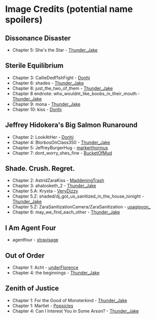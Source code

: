 # Image Credits (potential name spoilers)
## Dissonance Disaster
- Chapter 5: She's the Star - [Thunder_Jake](https://archiveofourown.org/users/Thunder_Jake)
## Sterile Equilibrium
- Chapter 3: CallieDedf1shFight - [Donhi](https://www.tumblr.com/theproblemsofdonhi)
- Chapter 6: shades - [Thunder_Jake](https://archiveofourown.org/users/Thunder_Jake)
- Chapter 8: just_the_two_of_them - [Thunder_Jake](https://archiveofourown.org/users/Thunder_Jake)
- Chapter 8 endnote: who_wouldnt_like_boobs_in_their_mouth - [Thunder_Jake](https://archiveofourown.org/users/Thunder_Jake)
- Chapter 9: mona - [Thunder_Jake](https://archiveofourown.org/users/Thunder_Jake)
- Chapter 10: kiss - [Donhi](https://www.tumblr.com/theproblemsofdonhi)
## Jeffrey Hidokera's Big Salmon Runaround
- Chapter 2: LookAtHer - [Donhi](https://www.tumblr.com/theproblemsofdonhi)
- Chapter 4: BlorbosOnClass350 - [Thunder_Jake](https://archiveofourown.org/users/Thunder_Jake)
- Chapter 5: JeffreyBurgerHug - [markerthorinus](https://archiveofourown.org/users/markerthorinius)
- Chapter 7: dont_worry_shes_fine - [BucketOfMud](https://archiveofourown.org/users/BucketOfMud)
## Shade. Crush. Regret.
- Chapter 2: AstridZaraKiss - [MaddeningTrash](https://twitter.com/MaddeningTrash)
- Chapter 3: ahatosketh_2 - [Thunder_Jake](https://archiveofourown.org/users/Thunder_Jake)
- Chapter 5.A: Krysta - [VeryDizzy](https://archiveofourown.org/users/VeryDizzy)
- Chapter 5.Z: shaded/dj_got_us_sanitized_in_the_house_tonight - [Thunder_Jake](https://archiveofourown.org/users/Thunder_Jake)
- Chapter 5.Z: ZaraSanitizationCamera/ZaraSanitization - [usagipyon_](https://baphopyon.carrd.co/)
- Chapter 6: may_we_find_each_other - [Thunder_Jake](https://archiveofourown.org/users/Thunder_Jake)
## I Am Agent Four
- agentfour - [xtravisage](https://archiveofourown.org/users/xtravisage)
## Out of Order
- Chapter 1: Acht - [underFlorence](https://nonepizzaleftgirl.tumblr.com/)
- Chapter 4: the beginnings - [Thunder_Jake](https://archiveofourown.org/users/Thunder_Jake)

## Zenith of Justice
- Chapter 1: For the Good of Monsterkind - [Thunder_Jake](https://archiveofourown.org/users/Thunder_Jake)
- Chapter 1: Martlet - [Popsicles](https://www.tumblr.com/possiblycringe)
- Chapter 4: Can I Interest You in Some Arson? - [Thunder_Jake](https://archiveofourown.org/users/Thunder_Jake)